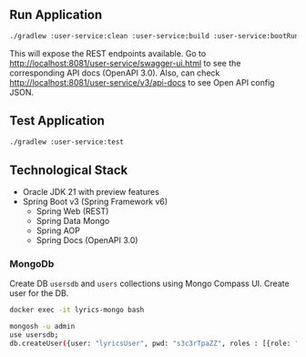 ## Run Application

```bash
./gradlew :user-service:clean :user-service:build :user-service:bootRun
```

This will expose the REST endpoints available. Go to [http://localhost:8081/user-service/swagger-ui.html](http://localhost:8081/user-service/swagger-ui.html) to see the corresponding API docs (OpenAPI 3.0). 
Also, can check [http://localhost:8081/user-service/v3/api-docs](http://localhost:8081/user-service/v3/api-docs) to see Open API config JSON.

## Test Application

```bash
./gradlew :user-service:test
```

## Technological Stack

* Oracle JDK 21 with preview features
* Spring Boot v3 (Spring Framework v6)
  * Spring Web (REST)
  * Spring Data Mongo
  * Spring AOP
  * Spring Docs (OpenAPI 3.0)

### MongoDb

Create DB `usersdb` and `users` collections using Mongo Compass UI.
Create user for the DB.

```bash
docker exec -it lyrics-mongo bash
```

```bash
mongosh -u admin
use usersdb;
db.createUser({user: "lyricsUser", pwd: "s3c3rTpaZZ", roles : [{role: "readWrite", db: "usersdb"}]});
```
